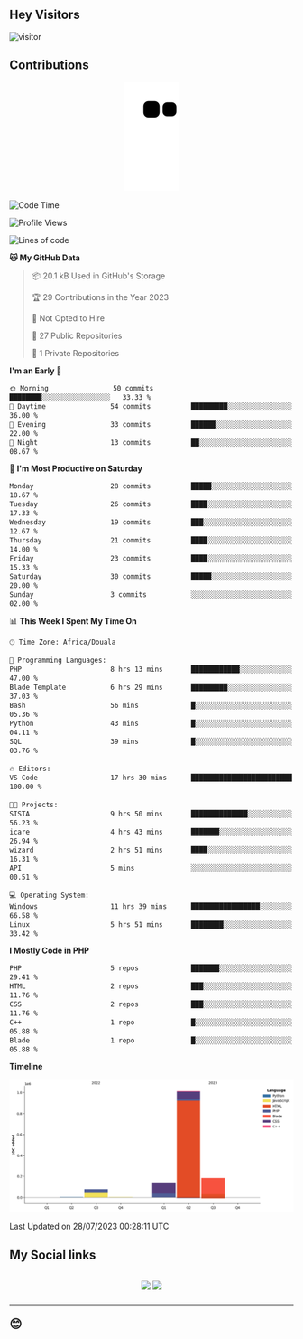 ## Hey Visitors
![visitor](https://profile-counter.glitch.me/Fotsingboris/count.svg)

## Contributions
<p align="center">
  <img src="https://raw.githubusercontent.com/Fotsingboris/Fotsingboris/output/github-contribution-grid-snake.svg" />
</p>

<!--START_SECTION:waka-->
![Code Time](http://img.shields.io/badge/Code%20Time-458%20hrs%2030%20mins-blue)

![Profile Views](http://img.shields.io/badge/Profile%20Views-0-blue)

![Lines of code](https://img.shields.io/badge/From%20Hello%20World%20I%27ve%20Written-1.4%20million%20lines%20of%20code-blue)

**🐱 My GitHub Data** 

> 📦 20.1 kB Used in GitHub's Storage 
 > 
> 🏆 29 Contributions in the Year 2023
 > 
> 🚫 Not Opted to Hire
 > 
> 📜 27 Public Repositories 
 > 
> 🔑 1 Private Repositories 
 > 
**I'm an Early 🐤** 

```text
🌞 Morning                50 commits          ████████░░░░░░░░░░░░░░░░░   33.33 % 
🌆 Daytime                54 commits          █████████░░░░░░░░░░░░░░░░   36.00 % 
🌃 Evening                33 commits          ██████░░░░░░░░░░░░░░░░░░░   22.00 % 
🌙 Night                  13 commits          ██░░░░░░░░░░░░░░░░░░░░░░░   08.67 % 
```
📅 **I'm Most Productive on Saturday** 

```text
Monday                   28 commits          █████░░░░░░░░░░░░░░░░░░░░   18.67 % 
Tuesday                  26 commits          ████░░░░░░░░░░░░░░░░░░░░░   17.33 % 
Wednesday                19 commits          ███░░░░░░░░░░░░░░░░░░░░░░   12.67 % 
Thursday                 21 commits          ████░░░░░░░░░░░░░░░░░░░░░   14.00 % 
Friday                   23 commits          ████░░░░░░░░░░░░░░░░░░░░░   15.33 % 
Saturday                 30 commits          █████░░░░░░░░░░░░░░░░░░░░   20.00 % 
Sunday                   3 commits           ░░░░░░░░░░░░░░░░░░░░░░░░░   02.00 % 
```


📊 **This Week I Spent My Time On** 

```text
🕑︎ Time Zone: Africa/Douala

💬 Programming Languages: 
PHP                      8 hrs 13 mins       ████████████░░░░░░░░░░░░░   47.00 % 
Blade Template           6 hrs 29 mins       █████████░░░░░░░░░░░░░░░░   37.03 % 
Bash                     56 mins             █░░░░░░░░░░░░░░░░░░░░░░░░   05.36 % 
Python                   43 mins             █░░░░░░░░░░░░░░░░░░░░░░░░   04.11 % 
SQL                      39 mins             █░░░░░░░░░░░░░░░░░░░░░░░░   03.76 % 

🔥 Editors: 
VS Code                  17 hrs 30 mins      █████████████████████████   100.00 % 

🐱‍💻 Projects: 
SISTA                    9 hrs 50 mins       ██████████████░░░░░░░░░░░   56.23 % 
icare                    4 hrs 43 mins       ███████░░░░░░░░░░░░░░░░░░   26.94 % 
wizard                   2 hrs 51 mins       ████░░░░░░░░░░░░░░░░░░░░░   16.31 % 
API                      5 mins              ░░░░░░░░░░░░░░░░░░░░░░░░░   00.51 % 

💻 Operating System: 
Windows                  11 hrs 39 mins      █████████████████░░░░░░░░   66.58 % 
Linux                    5 hrs 51 mins       ████████░░░░░░░░░░░░░░░░░   33.42 % 
```

**I Mostly Code in PHP** 

```text
PHP                      5 repos             ███████░░░░░░░░░░░░░░░░░░   29.41 % 
HTML                     2 repos             ███░░░░░░░░░░░░░░░░░░░░░░   11.76 % 
CSS                      2 repos             ███░░░░░░░░░░░░░░░░░░░░░░   11.76 % 
C++                      1 repo              █░░░░░░░░░░░░░░░░░░░░░░░░   05.88 % 
Blade                    1 repo              █░░░░░░░░░░░░░░░░░░░░░░░░   05.88 % 
```



**Timeline**

![Lines of Code chart](https://raw.githubusercontent.com/Fotsingboris/Fotsingboris/main/assets/bar_graph.png)


 Last Updated on 28/07/2023 00:28:11 UTC
<!--END_SECTION:waka-->

<h2>My Social links <h2>
<p align="center">
   <a href="https://linkedin.com/in/Fotsingboris-Mathieu"><img src="https://img.shields.io/badge/linkedin-%230077B5.svg?style=for-the-badge&logo=linkedin&logoColor=white"></a>
   <a href="https://instagram.com/Fotsingboris"><img src="https://img.shields.io/badge/instagram-%23E4405F.svg?style=for-the-badge&logo=Instagram&logoColor=white"></a>
  </p>
<hr>
😊
